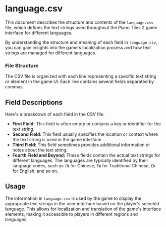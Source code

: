 # language.csv

This document describes the structure and contents of the `language.csv` file, which defines the text strings used throughout the Piano Tiles 2 game interface for different languages.

By understanding the structure and meaning of each field in `language.csv`, you can gain insights into the game's localization process and how text strings are managed for different languages.

### File Structure

The CSV file is organized with each line representing a specific text string or element in the game UI. Each line contains several fields separated by commas.

## Field Descriptions

Here's a breakdown of each field in the CSV file:

-   **First Field:** This field is often empty or contains a key or identifier for the text string.
-   **Second Field:** This field usually specifies the location or context where the text string is used in the game interface.
-   **Third Field:** This field sometimes provides additional information or notes about the text string.
-   **Fourth Field and Beyond:** These fields contain the actual text strings for different languages. The languages are typically identified by their language codes, such as `CN` for Chinese, `TW` for Traditional Chinese, `EN` for English, and so on.

## Usage

The information in `language.csv` is used by the game to display the appropriate text strings in the user interface based on the player's selected language. This allows for localization and translation of the game's interface elements, making it accessible to players in different regions and languages.
